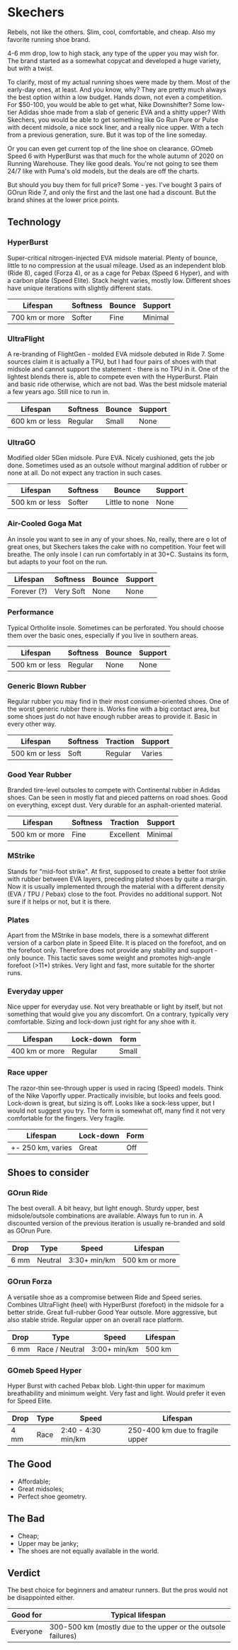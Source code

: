 # Skechers

Rebels, not like the others. Slim, cool, comfortable, and cheap. Also my favorite running shoe brand.

4-6 mm drop, low to high stack, any type of the upper you may wish for. The brand started as a somewhat copycat and developed a huge variety, but with a twist.

To clarify, most of my actual running shoes were made by them. Most of the early-day ones, at least. And you know, why? They are pretty much always the best option within a low budget. Hands down, not even a competition. For $50-100, you would be able to get what, Nike Downshifter? Some low-tier Adidas shoe made from a slab of generic EVA and a shitty upper? With Skechers, you would be able to get something like Go Run Pure or Pulse with decent midsole, a nice sock liner, and a really nice upper. With a tech from a previous generation, sure. But it was top of the line someday. 

Or you can even get current top of the line shoe on clearance. GOmeb Speed 6 with HyperBurst was that much for the whole autumn of 2020 on Running Warehouse. They like good deals. You're not going to see them 24/7 like with Puma's old models, but the deals are off the charts.

But should you buy them for full price? Some - yes. I've bought 3 pairs of GOrun Ride 7, and only the first and the last one had a discount. But the brand shines at the lower price points. 

## Technology

### HyperBurst

Super-critical nitrogen-injected EVA midsole material. Plenty of bounce, little to no compression at the usual mileage. Used as an independent blob (Ride 8), caged (Forza 4), or as a cage for Pebax (Speed 6 Hyper), and with a carbon plate (Speed Elite). Stack height varies, mostly low. Different shoes have unique iterations with slightly different stats. 

| Lifespan       | Softness | Bounce | Support |
| -------------- | -------- | ------ | ------- |
| 700 km or more | Softer   | Fine   | Minimal |

### UltraFlight

A re-branding of FlightGen - molded EVA midsole debuted in Ride 7. Some sources claim it is actually a TPU, but I had four pairs of shoes with that midsole and cannot support the statement - there is no TPU in it. One of the lightest blends there is, able to compete even with the HyperBurst. Plain and basic ride otherwise, which are not bad. Was the best midsole material a few years ago. Still nice to run in.

| Lifespan       | Softness | Bounce | Support |
| -------------- | -------- | ------ | ------- |
| 600 km or less | Regular  | Small  | None    |

### UltraGO

Modified older 5Gen midsole. Pure EVA. Nicely cushioned, gets the job done. Sometimes used as an outsole without marginal addition of rubber or none at all. Do not expect any traction in such cases.

| Lifespan       | Softness | Bounce         | Support |
| -------------- | -------- | -------------- | ------- |
| 500 km or less | Softer   | Little to none | None    |

### Air-Cooled Goga Mat

An insole you want to see in any of your shoes. No, really, there are o lot of great ones, but Skechers takes the cake with no competition. Your feet will breathe. The only insole I can run comfortably in at 30+C. Sustains its form, but adapts to your foot on the run.

| Lifespan    | Softness  | Bounce | Support |
| ----------- | --------- | ------ | ------- |
| Forever (?) | Very Soft | None   | None    |

### Performance

Typical Ortholite insole. Sometimes can be perforated. You should choose them over the basic ones, especially if you live in southern areas.

| Lifespan       | Softness | Bounce | Support |
| -------------- | -------- | ------ | ------- |
| 500 km or less | Regular  | None   | None    |

### Generic Blown Rubber

Regular rubber you may find in their most consumer-oriented shoes. One of the worst generic rubber there is. Works fine with a big contact area, but some shoes just do not have enough rubber areas to provide it. Basic in every other way.

| Lifespan       | Softness | Traction | Support |
| -------------- | -------- | -------- | ------- |
| 500 km or less | Soft     | Regular  | Varies  |

### Good Year Rubber

Branded tire-level outsoles to compete with Continental rubber in Adidas shoes. Can be seen in mostly flat and pieced patterns on road shoes. Good on everything, except dust. Very durable for an asphalt-oriented material.

| Lifespan       | Softness | Traction  | Support |
| -------------- | -------- | --------- | ------- |
| 500 km or more | Fine     | Excellent | Minimal |

### MStrike

Stands for "mid-foot strike". At first, supposed to create a better foot strike with rubber between EVA layers, preceding plated shoes by quite a margin. Now it is usually implemented through the material with a different density (EVA / TPU / Pebax) close to the foot. Provides no additional support. Not sure if it helps or not, but it is there.

### Plates

Apart from the MStrike in base models, there is a somewhat different version of a carbon plate in Speed Elite. It is placed on the forefoot, and on the forefoot only. Therefore does not provide any stability and support - only bounce. This tactic saves some weight and promotes high-angle forefoot (>11*) strikes. Very light and fast, more suitable for the shorter runs.

### Everyday upper

Nice upper for everyday use. Not very breathable or light by itself, but not something that would give you any discomfort. On a contrary, typically very comfortable. Sizing and lock-down just right for any shoe with it.

| Lifespan       | Lock-down | form  |
| -------------- | --------- | ----- |
| 400 km or more | Regular   | Small |

### Race upper

The razor-thin see-through upper is used in racing (Speed) models. Think of the Nike Vaporfly upper. Practically invisible, but looks and feels good. Lock-down is great, but sizing is off. Looks like a sock-less upper, but I would not suggest you try. The form is somewhat off, many find it not very comfortable for the fingers. Very fragile.

| Lifespan          | Lock-down | Form |
| ----------------- | --------- | ---- |
| +- 250 km, varies | Great     | Off  |

## Shoes to consider

### GOrun Ride

The best overall. A bit heavy, but light enough. Sturdy upper, best midsole/outsole combinations are available. Always fun to run in. A discounted version of the previous iteration is usually re-branded and sold as GOrun Pure.

| Drop | Type    | Speed        | Lifespan       |
| ---- | ------- | ------------ | -------------- |
| 6 mm | Neutral | 3:30+ min/km | 500 km or more |

### GOrun Forza

A versatile shoe as a compromise between Ride and Speed series. Combines UltraFlight (heel) with HyperBurst (forefoot) in the midsole for a better stride. Great full-rubber Good Year outsole. More aggressive, but also stable stride. Regular upper on an overall race platform.

| Drop | Type           | Speed        | Lifespan |
| ---- | -------------- | ------------ | -------- |
| 6 mm | Race / Neutral | 3:00+ min/km | 500 km   |

### GOmeb Speed Hyper

Hyper Burst with cached Pebax blob. Light-thin upper for maximum breathability and minimum weight. Very fast and light. Would prefer it even for Speed Elite. 

| Drop | Type | Speed              | Lifespan                        |
| ---- | ---- | ------------------ | ------------------------------- |
| 4 mm | Race | 2:40 - 4:30 min/km | 250-400 km due to fragile upper |

## The Good

- Affordable;
- Great midsoles;
- Perfect shoe geometry.

## The Bad

- Cheap;
- Upper may be janky;
- The shoes are not equally available in the world.

## Verdict

The best choice for beginners and amateur runners. But the pros would not be disappointed either.

| Good for | Typical lifespan                                             |
| -------- | ------------------------------------------------------------ |
| Everyone | 300-500 km (mostly due to the upper or the outsole failures) |